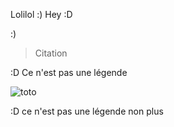 Lolilol :) Hey :D

:)

> Citation

:D Ce n'est pas une légende

![toto](https://zestedesavoir.com/media/galleries/3014/bee33fae-2216-463a-8b85-d1d9efe2c374.png)

:D ce n'est pas une légende non plus
